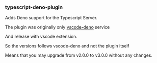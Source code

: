 ### typescript-deno-plugin

Adds Deno support for the Typescript Server.

The plugin was originally only [vscode-deno](https://github.com/axetroy/vscode-deno) service

And release with vscode extension.

So the versions follows vscode-deno and not the plugin itself

Means that you may upgrade from v2.0.0 to v3.0.0 without any changes.
